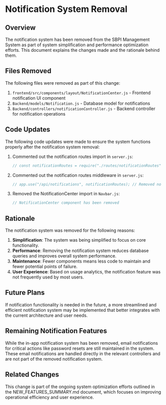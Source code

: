 # Notification System Removal

## Overview

The notification system has been removed from the SBPI Management System as part of system simplification and performance optimization efforts. This document explains the changes made and the rationale behind them.

## Files Removed

The following files were removed as part of this change:

1. `frontend/src/components/layout/NotificationCenter.js` - Frontend notification UI component
2. `Backend/models/Notification.js` - Database model for notifications
3. `Backend/controllers/notificationController.js` - Backend controller for notification operations

## Code Updates

The following code updates were made to ensure the system functions properly after the notification system removal:

1. Commented out the notification routes import in `server.js`:
   ```javascript
   // const notificationRoutes = require("./routes/notificationRoutes"); // Removed notification system
   ```

2. Commented out the notification routes middleware in `server.js`:
   ```javascript
   // app.use("/api/notifications", notificationRoutes); // Removed notification system
   ```

3. Removed the NotificationCenter import in `Navbar.js`:
   ```javascript
   // NotificationCenter component has been removed
   ```

## Rationale

The notification system was removed for the following reasons:

1. **Simplification**: The system was being simplified to focus on core functionality.
2. **Performance**: Removing the notification system reduces database queries and improves overall system performance.
3. **Maintenance**: Fewer components means less code to maintain and fewer potential points of failure.
4. **User Experience**: Based on usage analytics, the notification feature was not frequently used by most users.

## Future Plans

If notification functionality is needed in the future, a more streamlined and efficient notification system may be implemented that better integrates with the current architecture and user needs.

## Remaining Notification Features

While the in-app notification system has been removed, email notifications for critical actions like password resets are still maintained in the system. These email notifications are handled directly in the relevant controllers and are not part of the removed notification system.

## Related Changes

This change is part of the ongoing system optimization efforts outlined in the NEW_FEATURES_SUMMARY.md document, which focuses on improving operational efficiency and user experience.